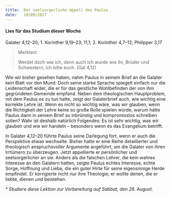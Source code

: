 ```yaml
---
title:  Der seelsorgerliche Appell des Paulus
date:   19/08/2017
---
```


#### Lies für das Studium dieser Woche
Galater 4,12–20; 1. Korinther 9,19–23; 11,1; 2. Korinther 4,7–12; Philipper 3,17

> <p>Merktext</p>
> Werdet doch wie ich, denn auch ich wurde wie ihr, Brüder und Schwestern, ich bitte euch. (Gal 4,12)

Wie wir bisher gesehen haben, nahm Paulus in seinem Brief an die Galater kein Blatt vor den Mund. Doch seine starke Sprache spiegelt einfach nur die Leidenschaft wider, die er für das geistliche Wohlbefinden der von ihm gegründeten Gemeinde empfand. Neben dem theologischen Hauptproblem, mit dem Paulus es zu tun hatte, zeigt der Galaterbrief auch, wie wichtig eine korrekte Lehre ist. Wenn es nicht so wichtig wäre, was wir glauben, wenn die Richtigkeit der Lehre keine so große Rolle spielen würde, warum hätte Paulus dann in seinem Brief so inbrünstig und kompromisslos schreiben sollen? Wahr ist deshalb natürlich Folgendes: Es ist sehr wichtig, was wir glauben und wie wir handeln – besonders wenn es das Evangelium betrifft.

In Galater 4,12–20 führte Paulus seine Darlegung fort, wenn er auch die Perspektive etwas wechselte. Bisher hatte er eine Reihe detaillierter und theologisch anspruchsvoller Argumente angeführt, um die Galater von ihren Irrtümern zu überzeugen. Jetzt appellierte er persönlicher und seelsorgerlicher an sie. Anders als die falschen Lehrer, die kein wahres Interesse an den Galatern hatten, zeigte Paulus echtes Interesse, echte Sorge, Hoffnung und Liebe, die ein guter Hirte für seine eigensinnige Herde empfindet. Er korrigierte nicht nur ihre Theologie; er wollte denen, die er liebte, dienen und beistehen.

_* Studiere diese Lektion zur Vorbereitung auf Sabbat, den 26. August._